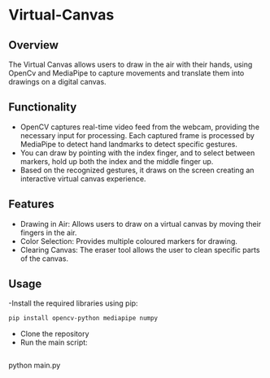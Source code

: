 # Virtual-Canvas
## Overview
The Virtual Canvas allows users to draw in the air with their hands, using OpenCv and MediaPipe to capture movements and translate them into drawings on a digital canvas.

## Functionality

- OpenCV captures real-time video feed from the webcam, providing the necessary input for processing. Each captured frame is processed by MediaPipe to detect hand landmarks to 
   detect specific gestures. 
- You can draw by pointing with the index finger, and to select between markers, hold up both the index and the middle finger up.
- Based on the recognized gestures, it draws on the screen creating an interactive virtual canvas experience.

## Features

- Drawing in Air: Allows users to draw on a virtual canvas by moving their fingers in the air.
- Color Selection: Provides multiple coloured markers for drawing.
- Clearing Canvas: The eraser tool allows the user to clean specific parts of the canvas.

## Usage
-Install the required libraries using pip:
```bash
pip install opencv-python mediapipe numpy
```
- Clone the repository
- Run the main script:
  ```bash
python main.py
  ```
